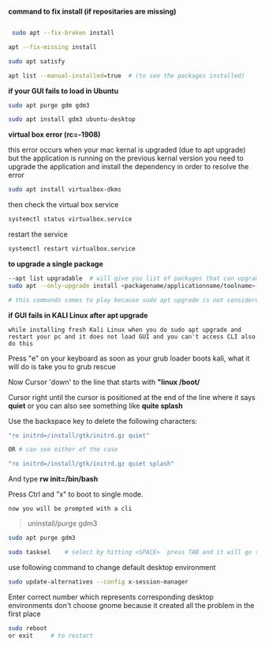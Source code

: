 **command to fix install (if repositaries are missing)**
```bash

 sudo apt --fix-broken install 

```


```bash
apt --fix-missing install
```

```bash
sudo apt satisfy 
```

```bash
apt list --manual-installed=true  # (to see the packages installed)
```


**if your GUI fails to load in Ubuntu** 

```bash
sudo apt purge gdm gdm3
```
```bash
sudo apt install gdm3 ubuntu-desktop
```
**virtual box error (rc=-1908)**

this error occurs when your mac kernal is upgraded (due to apt upgrade) but the application is running on the previous kernal version 
you need to upgrade the application and install the dependency in order to resolve the error


```bash
sudo apt install virtualbox-dkms 
```

then check the virtual box service

```bash
systemctl status virtualbox.service
```
restart the service

```bash
systemctl restart virtualbox.service
```

**to upgrade a single package**
```bash
--apt list upgradable  # will give you list of packages that can upgraded aka has new version
sudo apt --only-upgrade install <packagename/applicationname/toolname>

# this commands comes to play because sudo apt upgrade is not considered as ideal to use all the time on your pc 
```
 
**if GUI fails in KALI Linux after apt upgrade**

`while installing fresh Kali Linux when you do sudo apt upgrade and restart your pc and it does not load GUI and you can't access CLI also do this`

Press "e" on your keyboard as soon as your grub loader boots kali, what it will do is take you to grub rescue 

Now Cursor 'down' to the line that starts with **"linux /boot/**

Cursor right until the cursor is positioned at the end of the line where it says **quiet** or you can also see something like **quite splash**

Use the backspace key to delete the following characters:

```sh
"ro initrd=/install/gtk/initrd.gz quiet"

OR # can see either of the case

"ro initrd=/install/gtk/initrd.gz quiet splash"
```

And type **rw init=/bin/bash**

Press Ctrl and "x" to boot to single mode.

`now you will be prompted with a cli`
 
> uninstall/purge gdm3 
 
 ```bash 
 sudo apt purge gdm3
 ```
 
 ```bash
 sudo tasksel    # select by hitting <SPACE>  press TAB and it will go to OK hit ENTER
 ```
  use following command to change default desktop environment
 
 ```bash 
 sudo update-alternatives --config x-session-manager
```
 Enter correct number which represents corresponding desktop environments don't choose gnome because it created all the problem in the first place
 
 ```bash
 sudo reboot
 or exit     # to restart
 ```
